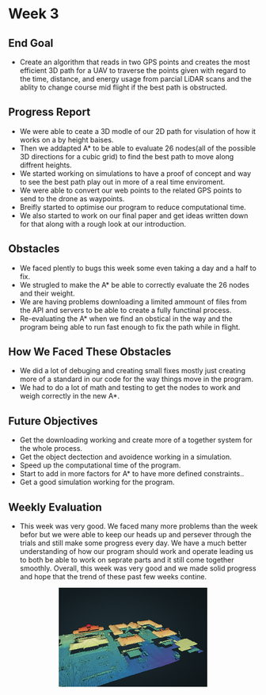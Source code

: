 # Week 3

## End Goal

* Create an algorithm that reads in two GPS points and creates the most efficient 3D path for a UAV to traverse the points given with regard to the time, distance, and energy usage from parcial LiDAR scans and the ablity to change course mid flight if the best path is obstructed.

## Progress Report
* We were able to ceate a 3D modle of our 2D path for visulation of how it works on a by height baises.
* Then we addapted A* to be able to evaluate 26 nodes(all of the possible 3D directions for a cubic grid) to find the best path to move along diffrent heights.
* We started working on simulations to have a proof of concept and way to see the best path play out in more of a real time enviroment.
* We were able to convert our web points to the related GPS points to send to the drone as waypoints.
* Breifly started to optimise our program to reduce computational time.
* We also started to work on our final paper and get ideas written down for that along with a rough look at our introduction. 

## Obstacles
* We faced plently to bugs this week some even taking a day and a half to fix.
* We strugled to make the A* be able to correctly evaluate the 26 nodes and their weight.
* We are having problems downloading a limited ammount of files from the API and servers to be able to create a fully functinal process.
* Re-evaluating the A* when we find an obstical in the way and the program being able to run fast enough to fix the path while in flight.

## How We Faced These Obstacles
* We did a lot of debuging and creating small fixes mostly just creating more of a standard in our code for the way things move in the program.
* We had to do a lot of math and testing to get the nodes to work and weigh correctly in the new A*.

## Future Objectives
* Get the downloading working and create more of a together system for the whole process.
* Get the object dectection and avoidence working in a simulation.
* Speed up the computational time of the program.
* Start to add in more factors for A* to have more defined constraints..
* Get a good simulation working for the program.

## Weekly Evaluation
* This week was very good. We faced many more problems than the week befor but we were able to keep our heads up and persever through the trials and still make some progress every day. We have a much better understanding of how our program should work and operate leading us to both be able to work on seprate parts and it still come together smoothly. Overall, this week was very good and we made solid progress and hope that the trend of these past few weeks contine. 

<p align="center">
  <img src="https://github.com/alecstem/2022-REU-on-Smart-UAVs/blob/main/images/point%20cloud.png" width="300" height="200" >
</p>
